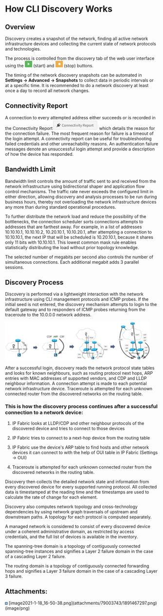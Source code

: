 # How CLI Discovery Works

## Overview

Discovery creates a snapshot of the network, finding all active network
infrastructure devices and collecting the current state of network
protocols and technologies.

The process is controlled from the discovery tab of the web user
interface using the
<img src="attachments/79036476/81494018.png?width=24" loading="lazy" data-image-src="attachments/79036476/81494018.png" data-unresolved-comment-count="0" data-linked-resource-id="81494018" data-linked-resource-version="1" data-linked-resource-type="attachment" data-linked-resource-default-alias="image18.png" data-base-url="https://ipfabric.atlassian.net/wiki" data-linked-resource-content-type="image/png" data-linked-resource-container-id="79036476" data-linked-resource-container-version="15" data-media-id="5adf1119-1626-4e2c-aacb-35bc8f6b7953" data-media-type="file" width="24" />
(start)
and <img src="attachments/79036476/81920006.png?width=24" loading="lazy" data-image-src="attachments/79036476/81920006.png" data-unresolved-comment-count="0" data-linked-resource-id="81920006" data-linked-resource-version="1" data-linked-resource-type="attachment" data-linked-resource-default-alias="image20.png" data-base-url="https://ipfabric.atlassian.net/wiki" data-linked-resource-content-type="image/png" data-linked-resource-container-id="79036476" data-linked-resource-container-version="15" data-media-id="4a506b5d-4e0d-4a10-ad6d-9602de17a50c" data-media-type="file" width="24" />
(stop) buttons.

The timing of the network discovery snapshots can be automated in
**Settings → Advanced → Snapshots** to collect data in periodic
intervals or at a specific time. It is recommended to do a network
discovery at least once a day to record all network changes.

## Connectivity Report

A connection to every attempted address either succeeds or is recorded
in the Connectivity
Report<img src="attachments/79003743/1891467297.png" loading="lazy" data-image-src="attachments/79003743/1891467297.png" data-unresolved-comment-count="0" data-linked-resource-id="1891467297" data-linked-resource-version="1" data-linked-resource-type="attachment" data-linked-resource-default-alias="image2021-1-18_16-50-38.png" data-base-url="https://ipfabric.atlassian.net/wiki" data-linked-resource-content-type="image/png" data-linked-resource-container-id="79003743" data-linked-resource-container-version="15" data-media-id="daabb2be-c51b-484f-b353-178deb74ef3b" data-media-type="file" /> which
details the reason for the connection failure. The most frequent reason
for failure is a timeout of the login attempt. A connectivity report can
be useful for troubleshooting failed credentials and other
unreachability reasons. An authentication failure messages denote an
unsuccessful login attempt and provide a description of how the device
has responded.

## Bandwidth Limit

Bandwidth limit controls the amount of traffic sent to and received from
the network infrastructure using bidirectional shaper and application
flow control mechanisms. The traffic rate never exceeds the configured
limit in either direction, allowing discovery and analysis processes to
be run during business hours, thereby not overloading the network
infrastructure devices any more than during standard operational
procedures.

To further distribute the network load and reduce the possibility of the
bottlenecks, the connection scheduler sorts connections attempts to
addresses that are farthest away. For example, in a list of addresses
10.10.10.1, 10.10.10.2, 10.20.10.1, 10.10.20.1, after attempting a
connection to 10.10.10.1, the next IP that will be scheduled is
10.20.10.1, because it shares only 11 bits with 10.10.10.1. This lowest
common mask rule enables statistically distributing the load without
prior topology knowledge.

The selected number of megabits per second also controls the number of
simultaneous connections. Each additional megabit adds 3 parallel
sessions.

## Discovery Process

Discovery is performed via a lightweight interaction with the network
infrastructure using CLI management protocols and ICMP probes. If the
initial seed is not entered, the discovery mechanism attempts to login
to the default gateway and to responders of ICMP probes returning from
the traceroute to the 10.0.0.0 network address.

<img src="attachments/79036476/81952774.png?width=476" class="image-left" loading="lazy" data-image-src="attachments/79036476/81952774.png" data-height="417" data-width="1563" data-unresolved-comment-count="0" data-linked-resource-id="81952774" data-linked-resource-version="1" data-linked-resource-type="attachment" data-linked-resource-default-alias="image22.png" data-base-url="https://ipfabric.atlassian.net/wiki" data-linked-resource-content-type="image/png" data-linked-resource-container-id="79036476" data-linked-resource-container-version="15" data-media-id="1cbd7d2a-30fb-400c-b22a-9955450abcdb" data-media-type="file" width="476" />

After a successful login, discovery reads the network protocol state
tables and looks for known neighbours, such as routing protocol next
hops, ARP entries with MAC addresses of supported vendors, and CDP and
LLDP neighbour information. A connection attempt is made to each
potential network infrastructure device. Traceroute is attempted for
each unknown connected router from the discovered networks on the
routing table.

### This is how the discovery process continues after a successful connection to a network device:

1.  IP Fabric looks at LLDP/CDP and other neighbour protocols of the
    discovered device and tries to connect to those devices

2.  IP Fabric tries to connect to a next-hop device from the routing
    table

3.  IP Fabric use the device's ARP table to find hosts and other network
    devices it can connect to with the help of OUI table in IP Fabric
    (Settings → OUI)

4.  Traceroute is attempted for each unknown connected router from the
    discovered networks in the routing table.

Discovery then collects the detailed network state and information from
every discovered device for every supported running protocol. All
collected data is timestamped at the reading time and the timestamps are
used to calculate the rate of change for each element.

Discovery also computes network topology and cross-technology
dependencies by using network graph traversals of upstream and
downstream paths. A topology for each protocol is computed separately.

A managed network is considered to consist of every discovered device
under a coherent administrative domain, as restricted by access
credentials, and the full list of devices is available in the inventory.

The spanning-tree domain is a topology of contiguously connected
spanning-tree instances and signifies a Layer 2 failure domain in the
case of a cascading Layer 2 failure.

The routing domain is a topology of contiguously connected forwarding
hops and signifies a Layer 3 failure domain in the case of a cascading
Layer 3 failure.

<div class="pageSectionHeader">

## Attachments:

</div>

<div class="greybox" align="left">

<img src="images/icons/bullet_blue.gif" width="8" height="8" />
[image2021-1-18_16-50-38.png](attachments/79003743/1891467297.png)
(image/png)  

</div>
